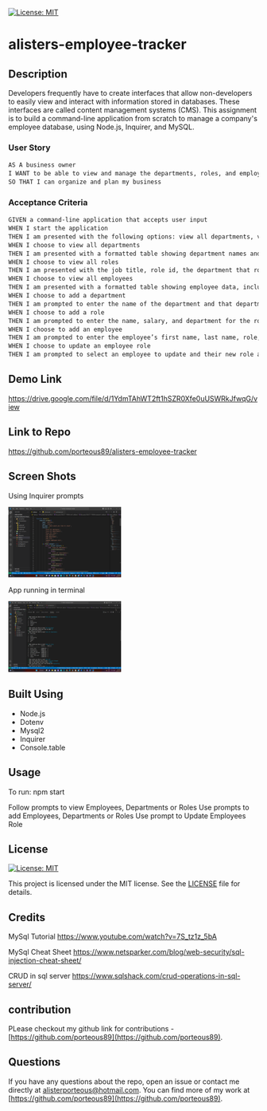 
 [![License: MIT](https://img.shields.io/badge/License-MIT-yellow.svg)](https://opensource.org/licenses/MIT)
# alisters-employee-tracker

## Description
Developers frequently have to create interfaces that allow non-developers to easily view and interact with information stored in databases. These interfaces are called content management systems (CMS). This assignment is to build a command-line application from scratch to manage a company's employee database, using Node.js, Inquirer, and MySQL.

### User Story
```md
AS A business owner
I WANT to be able to view and manage the departments, roles, and employees in my company
SO THAT I can organize and plan my business
```
### Acceptance Criteria
```md
GIVEN a command-line application that accepts user input
WHEN I start the application
THEN I am presented with the following options: view all departments, view all roles, view all employees, add a department, add a role, add an employee, and update an employee role
WHEN I choose to view all departments
THEN I am presented with a formatted table showing department names and department ids
WHEN I choose to view all roles
THEN I am presented with the job title, role id, the department that role belongs to, and the salary for that role
WHEN I choose to view all employees
THEN I am presented with a formatted table showing employee data, including employee ids, first names, last names, job titles, departments, salaries, and managers that the employees report to
WHEN I choose to add a department
THEN I am prompted to enter the name of the department and that department is added to the database
WHEN I choose to add a role
THEN I am prompted to enter the name, salary, and department for the role and that role is added to the database
WHEN I choose to add an employee
THEN I am prompted to enter the employee’s first name, last name, role, and manager, and that employee is added to the database
WHEN I choose to update an employee role
THEN I am prompted to select an employee to update and their new role and this information is updated in the database
```
## Demo Link
https://drive.google.com/file/d/1YdmTAhWT2ft1hSZR0Xfe0uUSWRkJfwqG/view

## Link to Repo
https://github.com/porteous89/alisters-employee-tracker

## Screen Shots

Using Inquirer prompts

<img src="assets\using-inquirer-prompts.png" width= 45% >

App running in terminal

<img src="assets\app-running-in-terminal.png" width= 45% >

## Built Using
- Node.js
- Dotenv
- Mysql2
- Inquirer
- Console.table

## Usage
To run: npm start

Follow prompts to view Employees, Departments or Roles
Use prompts to add Employees, Departments or Roles
Use prompt to Update Employees Role


## License
 [![License: MIT](https://img.shields.io/badge/License-MIT-yellow.svg)](https://opensource.org/licenses/MIT)
 
This project is licensed under the MIT license. See the [LICENSE](https://opensource.org/licenses/MIT) file for details.


## Credits
MySql Tutorial
https://www.youtube.com/watch?v=7S_tz1z_5bA

MySql Cheat Sheet
https://www.netsparker.com/blog/web-security/sql-injection-cheat-sheet/

CRUD in sql server
https://www.sqlshack.com/crud-operations-in-sql-server/

## contribution
PLease checkout my github link for contributions -  [https://github.com/porteous89](https://github.com/porteous89).

## Questions
If you have any questions about the repo, open an issue or contact me directly at alisterporteous@hotmail.com. You can find more of my work at [https://github.com/porteous89](https://github.com/porteous89).
